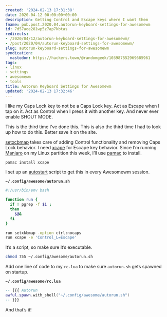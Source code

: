 ```yaml
---
created: '2024-02-13 17:31:38'
date: 2020-04-12 00:00:00+00:00
description: Getting Control and Escape keys where I want them
fname: pub.post.2020.04.autorun-keyboard-settings-for-awesomewm
id: 7d57aoe281wp5z7ap7kbtas
redirects:
- /2020/04/12/autorun-keyboard-settings-for-awesomewm/
- /post/2020/04/autorun-keyboard-settings-for-awesomewm/
slug: autorun-keyboard-settings-for-awesomewm
syndication:
  mastodon: https://hackers.town/@randomgeek/103987552969685961
tags:
- linux
- settings
- awesomewm
- tools
title: Autorun Keyboard Settings for Awesomewm
updated: '2024-02-13 17:32:46'
---
```


I like my Caps Lock key to not be a Caps Lock key. Act as Escape when I tap on it. Act as Control when I press it with another key. And never ever enable SHOUT MODE.

This is the third time I’ve done this. This is also the third time I had to look up how to do this. Better save it on the site.

[setxcbmap](https://linux.die.net/man/1/setxkbmap) takes care of adding Control functionality and removing Caps Lock behavior. I need [xcape](https://github.com/alols/xcape) for Escape key behavior. Since I’m running [Manjaro](https://manjaro.org/) on my Linux partition this week, I’ll use [pamac](https://wiki.manjaro.org/index.php?title=Pamac) to install.

```bash
pamac install xcape
```

I set up an [autostart](https://wiki.archlinux.org/index.php/Awesome#Autostart) script to get this in every Awesomewm session.

**`~/.config/awesome/autorun.sh`**

```bash
#!/usr/bin/env bash

function run {
  if ! pgrep -f $1 ;
  then
    $@&
  fi
}

run setxkbmap -option ctrl:nocaps
run xcape -e 'Control_L=Escape'
```

It’s a script, so make sure it’s executable.

```bash
chmod 755 ~/.config/awesome/autorun.sh
```

Add one line of code to my `rc.lua` to make sure `autorun.sh` gets spawned on startup.

**`~/.config/awesome/rc.lua`**

```lua
-- {{{ Autorun
awful.spawn.with_shell("~/.config/awesome/autorun.sh")
-- }}}
```

And that’s it!